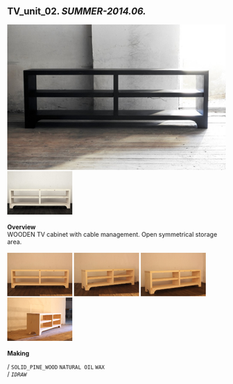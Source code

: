 
## TV_unit_02. _SUMMER-2014.06._  
![TV_unit_02](/projects/TV_unit_02/100.jpg)<a href="https://ewwgene.github.io/projects/TV_unit_02/101.jpg"><img src="/projects/TV_unit_02/101.jpg" height="100"></a> 
<br>  
**Overview**  
WOODEN TV cabinet with cable management. Open symmetrical storage area.  
<br>
<a href="https://ewwgene.github.io/projects/TV_unit_02/Making/IMG_1516.jpg"><img src="/projects/TV_unit_02/Making/IMG_1516.jpg" height="100"></a> <a href="https://ewwgene.github.io/projects/TV_unit_02/Making/IMG_1518.jpg"><img src="/projects/TV_unit_02/Making/IMG_1518.jpg" height="100"></a> <a href="https://ewwgene.github.io/projects/TV_unit_02/Making/IMG_1520.jpg"><img src="/projects/TV_unit_02/Making/IMG_1520.jpg" height="100"></a> <a href="https://ewwgene.github.io/projects/TV_unit_02/Making/IMG_1527.jpg"><img src="/projects/TV_unit_02/Making/IMG_1527.jpg" height="100"></a> <br>  
**Making**  
  
/
`SOLID_PINE_WOOD` `NATURAL OIL` `WAX`   
/
_`IDRAW`_   
<br>

